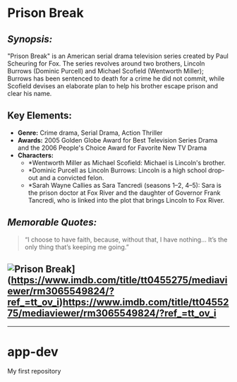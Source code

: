 # **Prison Break**

## *Synopsis:*
"Prison Break" is an American serial drama television series created by Paul Scheuring for Fox. The series revolves around two brothers, Lincoln Burrows (Dominic Purcell) and Michael Scofield (Wentworth Miller); Burrows has been sentenced to death for a crime he did not commit, while Scofield devises an elaborate plan to help his brother escape prison and clear his name. 

## **Key Elements:**
- **Genre:** Crime drama, Serial Drama, Action Thriller
- **Awards:** 2005 Golden Globe Award for Best Television Series Drama and the 2006 People's Choice Award for Favorite New TV Drama
- **Characters:**
  - *Wentworth Miller as Michael Scofield: Michael is Lincoln's brother.
  - *Dominic Purcell as Lincoln Burrows: Lincoln is a high school drop-out and a convicted felon.
  - *Sarah Wayne Callies as Sara Tancredi (seasons 1–2, 4–5): Sara is the prison doctor at Fox River and the daughter of Governor Frank Tancredi, who is linked into the plot that brings Lincoln to Fox River.


## ***Memorable Quotes:***
> “I choose to have faith, because, without that, I have nothing… It’s the only thing that’s keeping me going.”



## **![[Prison Break](image-link)](https://www.imdb.com/title/tt0903747/mediaviewer/rm3116305665/?ref_=tt_ov_i)](https://www.imdb.com/title/tt0455275/mediaviewer/rm3065549824/?ref_=tt_ov_i)https://www.imdb.com/title/tt0455275/mediaviewer/rm3065549824/?ref_=tt_ov_i**

---

# app-dev
My first repository
